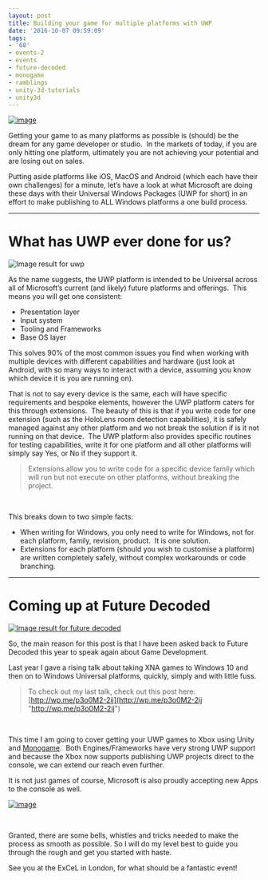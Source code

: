 ```yaml
---
layout: post
title: Building your game for multiple platforms with UWP
date: '2016-10-07 09:59:09'
tags:
- '68'
- events-2
- events
- future-decoded
- monogame
- ramblings
- unity-3d-tutorials
- unity3d
---
```


[![image](/Images/wordpress/2016/10/image_thumb.png "image")](/Images/wordpress/2016/10/image.png)

Getting your game to as many platforms as possible is (should) be the dream for any game developer or studio.&nbsp; In the markets of today, if you are only hitting one platform, ultimately you are not achieving your potential and are losing out on sales.

Putting aside platforms like iOS, MacOS and Android (which each have their own challenges) for a minute, let’s have a look at what Microsoft are doing these days with their Universal Windows Packages (UWP for short) in an effort to make publishing to ALL Windows platforms a one build process.

* * *

# What has UWP ever done for us?

![Image result for uwp](https://i-msdn.sec.s-msft.com/en-us/windows/uwp/get-started/images/universalapps-overview.png)

As the name suggests, the UWP platform is intended to be Universal across all of Microsoft’s current (and likely) future platforms and offerings.&nbsp; This means you will get one consistent:

- Presentation layer
- Input system
- Tooling and Frameworks
- Base OS layer

This solves 90% of the most common issues you find when working with multiple devices with different capabilities and hardware (just look at Android, with so many ways to interact with a device, assuming you know which device it is you are running on).

That is not to say every device is the same, each will have specific requirements and bespoke elements, however the UWP platform caters for this through extensions.&nbsp; The beauty of this is that if you write code for one extension (such as the HoloLens room detection capabilities), it is safely managed against any other platform and wo not break the solution if is it not running on that device.&nbsp; The UWP platform also provides specific routines for testing capabilities, write it for one platform and all other platforms will simply say Yes, or No if they support it.

> Extensions allow you to write code for a specific device family which will run but not execute on other platforms, without breaking the project.

&nbsp;

This breaks down to two simple facts:

- When writing for Windows, you only need to write for Windows, not for each platform, family, revision, product.&nbsp; It is one solution.
- Extensions for each platform (should you wish to customise a platform) are written completely safely, without complex workarounds or code branching.

* * *

# Coming up at Future Decoded

[![Image result for future decoded](https://futuredecoded.microsoft.com/images/social/fd16-save-the-date-1200.png)](https://futuredecoded.microsoft.com/)

So, the main reason for this post is that I have been asked back to Future Decoded this year to speak again about Game Development.

Last year I gave a rising talk about taking XNA games to Windows 10 and then on to Windows Universal platforms, quickly, simply and with little fuss.

> To check out my last talk, check out this post here: [http://wp.me/p3o0M2-2ij](http://wp.me/p3o0M2-2ij "http://wp.me/p3o0M2-2ij")

&nbsp;

This time I am going to cover getting your UWP games to Xbox using Unity and [Monogame](http://www.monogame.net/).&nbsp; Both Engines/Frameworks have very strong UWP support and because the Xbox now supports publishing UWP projects direct to the console, we can extend our reach even further.

It is not just games of course, Microsoft is also proudly accepting new Apps to the console as well.

[![image](/Images/wordpress/2016/10/image_thumb-1.png "image")](/Images/wordpress/2016/10/image-1.png)

&nbsp;

Granted, there are some bells, whistles and tricks needed to make the process as smooth as possible. So I will do my level best to guide you through the rough and get you started with haste.

See you at the ExCeL in London, for what should be a fantastic event!

